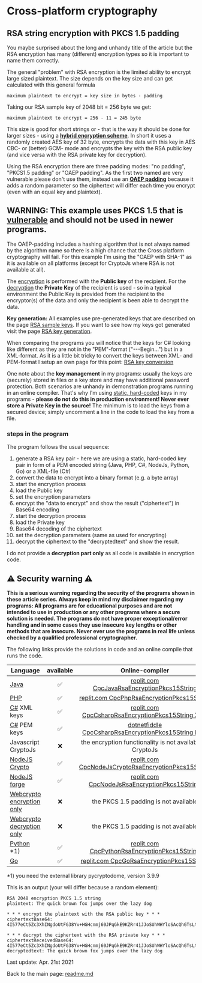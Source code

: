 # Cross-platform cryptography

## RSA string encryption with PKCS 1.5 padding

You maybe surprised about the long and unhandy title of the article but the RSA encryption has many (different) encryption types so it is important to name them correctly.

The general "problem" with RSA encryption is the limited ability to encrypt large sized plaintext. The size depends on the key size and can get calculated with this general formula

```plaintext
maximum plaintext to encrypt = key size in bytes - padding
```
Taking our RSA sample key of 2048 bit = 256 byte we get:

```plaintext
maximum plaintext to encrypt = 256 - 11 = 245 byte
```

This size is good for short strings or - that is the way it should be done for larger sizes - using a [**hybrid encryption scheme**](rsa_aes_hybrid_encryption_string.md). In short it uses a randomly created AES key of 32 byte, encrypts the data with this key in AES CBC- or (better) GCM- mode and encrypts the key with the RSA public key (and vice versa with the RSA private key for decryption).

Using the RSA encryption there are three padding modes: "no padding", "PKCS1.5 padding" or "OAEP padding". As the first two named are very vulnerable please don't use them, instead use an [**OAEP padding**](rsa_encryption_oaep_sha1.md) because it adds a random parameter so the ciphertext will differ each time you encrypt (even with an equal key and plaintext).

## **WARNING: This example uses PKCS 1.5 that is <u>vulnerable</u> and should not be used in newer programs.**

The OAEP-padding includes a hashing algorithm that is not always named by the algorithm name so there is a high chance that the Cross platform cryptography will fail. For this example I'm using the "OAEP with SHA-1" as it is available on all platforms (except for CryptoJs where RSA is not available at all). 

The <u>encryption</u> is performed with the **Public key** of the recipient. For the <u>decryption</u> the **Private Key** of the recipient is used - so in a typical environment the Public Key is provided from the recipient to the encryptor(s) of the data and only the recipient is been able to decrypt the data.

**Key generation:** All examples use pre-generated keys that are described on the page [RSA sample keys](rsa_sample_keypair.md). If you want to see how my keys got generated visit the page [RSA key generation](rsa_key_generation.md). 

When comparing the programs you will notice that the keys for C# looking like different as they are not in the "PEM"-format ("---Begin...") but in a XML-format. As it is a little bit tricky to convert the keys between XML- and PEM-format I setup an own page for this point: [RSA  key conversion](rsa_key_conversion.md)

One note about the **key management** in my programs: usually the keys are (securely) stored in files or a key store and may have additional password protection. Both scenarios are unhandy in demonstration programs running in an online compiler. That's why I'm using <u>static, hard-coded</u> keys in my programs - **please do not do this in production environment! Never ever store a Private Key in the source!** The minimum is to load the keys from a secured device; simply uncomment a line in the code to load the key from a file.

### steps in the program

The program follows the usual sequence:
1. generate a RSA key pair - here we are using a static, hard-coded key pair in form of a PEM encoded string (Java, PHP, C#, NodeJs, Python, Go) or a XML-file (C#)
2. convert the data to encrypt into a binary format (e.g. a byte array)
3. start the encryption process
4. load the Public key
5. set the encryption parameters
6. encrypt the "data to encrypt" and show the result ("ciphertext") in Base64 encoding
7. start the decryption process
8. load the Private key
9. Base64 decoding of the ciphertext
10. set the decryption parameters (same as used for encrypting)
11. decrypt the ciphertext to the "decryptedtext" and show the result.

I do not provide a **decryption part only** as all code is available in encryption code.

## :warning: Security warning :warning:

**This is a serious warning regarding the security of the programs shown in these article series.  Always keep in mind my disclaimer regarding my programs: All programs are for educational purposes and are not intended to use in production or any other programs where a  secure solution is needed. The programs do not have proper exceptional/error handling and in some cases they use insecure key lengths or other methods that are insecure. Never ever use the programs in real life unless checked by a qualified professional cryptographer.**

The following links provide the solutions in code and an online compile that runs the code.

| Language | available | Online-compiler
| ------ | :---: | :----: |
| [Java](../RsaEncryptionPkcs15String/RsaEncryptionPkcs15.java) | :white_check_mark: | [replit.com CpcJavaRsaEncryptionPkcs15String](https://replit.com/@javacrypto/CpcJavaRsaEncryptionPkcs15String/)
| [PHP](../RsaEncryptionPkcs15String/RsaEncryptionPkcs15.php) | :white_check_mark: | [replit.com CpcPhpRsaEncryptionPkcs15String](https://replit.com/@javacrypto/CpcPhpRsaEncryptionPkcs15String#main.php/)
| [C#](../RsaEncryptionPkcs15String/RsaEncryptionPkcs15Xml.cs) XML keys | :white_check_mark: | [replit.com CpcCsharpRsaEncryptionPkcs15String XML](https://replit.com/@javacrypto/CpcCsharpRsaEncryptionPkcs15String#main.cs/)
| [C#](../RsaEncryptionPkcs15String/RsaEncryptionPkcs15Pem.cs) PEM keys | :white_check_mark: | [dotnetfiddle CpcCsharpRsaEncryptionPkcs15String PEM](https://dotnetfiddle.net/vHMU1k/)
| Javascript CryptoJs | :x: | the encryption functionality is not available in CryptoJs
| [NodeJS Crypto](../RsaEncryptionPkcs15String/RsaEncryptionPkcs15NodeJsCrypto.js) | :white_check_mark: | [replit.com CpcNodeJsCryptoRsaEncryptionPkcs15String](https://replit.com/@javacrypto/CpcNodeJsCryptoRsaEncryptionPkcs15String#index.js/)
| [NodeJS forge](../RsaEncryptionPkcs15String/RsaEncryptionOaepSha1NodeJs.js) | :white_check_mark: | [replit.com CpcNodeJsRsaEncryptionPkcs15String](https://replit.com/@javacrypto/CpcNodeJsRsaEncryptionPkcs15String#index.js/)
| [Webcrypto encryption only](../RsaEncryptionPkcs15String/rsaencryptionpkcs15.html) | :x: | the PKCS 1.5 padding is not available
| [Webcrypto decryption only](../RsaEncryptionPkcs15String/rsadecryptionpkcs15.html) | :x: | the PKCS 1.5 padding is not available
| [Python](../RsaEncryptionPkcs15String/RsaEncryptionPkcs15.py) *1) | :white_check_mark: | [replit.com CpcPythonRsaEncryptionPkcs15String](https://replit.com/@javacrypto/CpcPythonRsaEncryptionPkcs15String/#main.py)
| [Go](../RsaEncryptionPkcs15String/RsaEncryptionPkcs15.go) | :white_check_mark: | [replit.com CpcGoRsaEncryptionPkcs15String](https://replit.com/@javacrypto/CpcGoRsaEncryptionPkcs15String/#main.go/)

*1) you need the external library pycryptodome, version 3.9.9

This is an output (your will differ because a random element):

```plaintext
RSA 2048 encryption PKCS 1.5 string
plaintext: The quick brown fox jumps over the lazy dog

* * * encrypt the plaintext with the RSA public key * * *
ciphertextBase64: 4I577eCt5Zc3XhINgdoUtFG38Yv+HGHcnmj60JPqGkE9KZRr41JJoSUhWHYloSAcQhGTsLtqYlJWnijgHBZGzYhML19KpuQhwQmYPDDQW5CBEm6cgRwMu1Qx+wpbQUVtrTyGRn1OltasXTWS0MEUzfz2awwIDscbr75geTfpiIW51WBmDqVveTmWi9vDBoHlvW71sfhUvyKXRvsxZpw0jdT5BhbSmdlPHLwBS6NwrSDmwOqGSqx+3iicwtJSxJZot2yfG+WRGM3tW0bB/eyFFWiDkvh+U80jvzgf2uNjDSKSDKBlxwMNOCIffrv2iniDRciEJbLeSN1OMfqbE9/N8w==

* * * decrypt the ciphertext with the RSA private key * * *
ciphertextReceivedBase64: 4I577eCt5Zc3XhINgdoUtFG38Yv+HGHcnmj60JPqGkE9KZRr41JJoSUhWHYloSAcQhGTsLtqYlJWnijgHBZGzYhML19KpuQhwQmYPDDQW5CBEm6cgRwMu1Qx+wpbQUVtrTyGRn1OltasXTWS0MEUzfz2awwIDscbr75geTfpiIW51WBmDqVveTmWi9vDBoHlvW71sfhUvyKXRvsxZpw0jdT5BhbSmdlPHLwBS6NwrSDmwOqGSqx+3iicwtJSxJZot2yfG+WRGM3tW0bB/eyFFWiDkvh+U80jvzgf2uNjDSKSDKBlxwMNOCIffrv2iniDRciEJbLeSN1OMfqbE9/N8w==
decryptedtext: The quick brown fox jumps over the lazy dog

```

Last update: Apr. 21st 2021

Back to the main page: [readme.md](../readme.md)